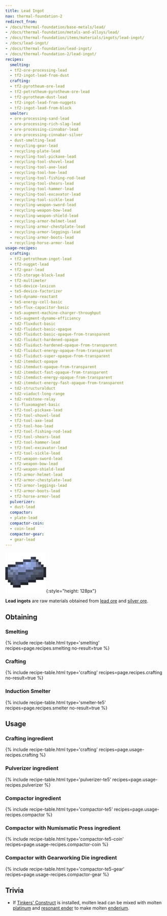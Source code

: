 ```yaml
---
title: Lead Ingot
nav: thermal-foundation-2
redirect_from:
- /docs/thermal-foundation/base-metals/lead/
- /docs/thermal-foundation/metals-and-alloys/lead/
- /docs/thermal-foundation/items/materials/ingots/lead-ingot/
- /docs/lead-ingot/
- /docs/thermal-foundation/lead-ingot/
- /docs/thermal-foundation-2/lead-ingot/
recipes:
  smelting:
  - tf2-ore-processing-lead
  - tf2-ingot-lead-from-dust
  crafting:
  - tf2-pyrotheum-ore-lead
  - tf2-petrotheum-pyrotheum-ore-lead
  - tf2-pyrotheum-dust-lead
  - tf2-ingot-lead-from-nuggets
  - tf2-ingot-lead-from-block
  smelter:
  - ore-processing-sand-lead
  - ore-processing-rich-slag-lead
  - ore-processing-cinnabar-lead
  - ore-processing-cinnabar-silver
  - dust-smelting-lead
  - recycling-gear-lead
  - recycling-plate-lead
  - recycling-tool-pickaxe-lead
  - recycling-tool-shovel-lead
  - recycling-tool-axe-lead
  - recycling-tool-hoe-lead
  - recycling-tool-fishing-rod-lead
  - recycling-tool-shears-lead
  - recycling-tool-hammer-lead
  - recycling-tool-excavator-lead
  - recycling-tool-sickle-lead
  - recycling-weapon-sword-lead
  - recycling-weapon-bow-lead
  - recycling-weapon-shield-lead
  - recycling-armor-helmet-lead
  - recycling-armor-chestplate-lead
  - recycling-armor-leggings-lead
  - recycling-armor-boots-lead
  - recycling-horse-armor-lead
usage-recipes:
  crafting:
  - tf2-petrotheum-ingot-lead
  - tf2-nugget-lead
  - tf2-gear-lead
  - tf2-storage-block-lead
  - tf2-multimeter
  - te5-device-lexicon
  - te5-device-factorizer
  - te5-dynamo-reactant
  - te5-energy-cell-basic
  - te5-flux-capacitor-basic
  - te5-augment-machine-charger-throughput
  - te5-augment-dynamo-efficiency
  - td2-fluxduct-basic
  - td2-fluiduct-basic-opaque
  - td2-fluiduct-basic-opaque-from-transparent
  - td2-fluiduct-hardened-opaque
  - td2-fluiduct-hardened-opaque-from-transparent
  - td2-fluiduct-energy-opaque-from-transparent
  - td2-fluiduct-super-opaque-from-transparent
  - td2-itemduct-opaque
  - td2-itemduct-opaque-from-transparent
  - td2-itemduct-fast-opaque-from-transparent
  - td2-itemduct-energy-opaque-from-transparent
  - td2-itemduct-energy-fast-opaque-from-transparent
  - td2-structuralduct
  - td2-viaduct-long-range
  - td2-redstone-relay
  - ti-fluxomagnet-basic
  - tf2-tool-pickaxe-lead
  - tf2-tool-shovel-lead
  - tf2-tool-axe-lead
  - tf2-tool-hoe-lead
  - tf2-tool-fishing-rod-lead
  - tf2-tool-shears-lead
  - tf2-tool-hammer-lead
  - tf2-tool-excavator-lead
  - tf2-tool-sickle-lead
  - tf2-weapon-sword-lead
  - tf2-weapon-bow-lead
  - tf2-weapon-shield-lead
  - tf2-armor-helmet-lead
  - tf2-armor-chestplate-lead
  - tf2-armor-leggings-lead
  - tf2-armor-boots-lead
  - tf2-horse-armor-lead
  pulverizer:
  - dust-lead
  compactor:
  - plate-lead
  compactor-coin:
  - coin-lead
  compactor-gear:
  - gear-lead
---
```


![Lead ingot](/assets/images/thermal-foundation-2/ingot-lead.png){:style="height: 128px"}


**Lead ingots** are raw materials obtained from [lead ore](/docs/1.12/thermal-foundation-2/lead-ore/) and
[silver ore](/docs/1.12/thermal-foundation-2/silver-ore/).


Obtaining
---------

### Smelting
{% include recipe-table.html type='smelting' recipes=page.recipes.smelting no-result=true %}

### Crafting
{% include recipe-table.html type='crafting' recipes=page.recipes.crafting no-result=true %}

### Induction Smelter
{% include recipe-table.html type='smelter-te5' recipes=page.recipes.smelter no-result=true %}


Usage
-----

### Crafting ingredient
{% include recipe-table.html type='crafting' recipes=page.usage-recipes.crafting %}

### Pulverizer ingredient
{% include recipe-table.html type='pulverizer-te5' recipes=page.usage-recipes.pulverizer %}

### Compactor ingredient
{% include recipe-table.html type='compactor-te5' recipes=page.usage-recipes.compactor %}

### Compactor with Numismatic Press ingredient
{% include recipe-table.html type='compactor-te5-coin' recipes=page.usage-recipes.compactor-coin %}

### Compactor with Gearworking Die ingredient
{% include recipe-table.html type='compactor-te5-gear' recipes=page.usage-recipes.compactor-gear %}


Trivia
------

* If [Tinkers'
  Construct](https://minecraft.curseforge.com/projects/tinkers-construct) is
  installed, molten lead can be mixed with molten
  [platinum](/docs/1.12/thermal-foundation-2/platinum-ingot/) and [resonant ender](/docs/1.12/thermal-foundation-2/resonant-ender/)
  to make molten [enderium](/docs/1.12/thermal-foundation-2/enderium-ingot/).
